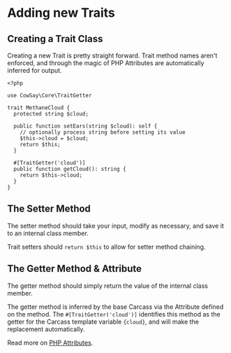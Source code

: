 # Adding new Traits

## Creating a Trait Class

Creating a new Trait is pretty straight forward. Trait method names aren't enforced, and through the magic of PHP Attributes are automatically inferred for output.

```
<?php

use CowSay\Core\TraitGetter

trait MethaneCloud {
  protected string $cloud;

  public function setEars(string $cloud): self {
    // optionally process string before setting its value
    $this->cloud = $cloud;
    return $this;
  }

  #[TraitGetter('cloud')]
  public function getCloud(): string {
    return $this->cloud;
  }
}
```

## The Setter Method

The setter method should take your input, modify as necessary, and save it to an internal class member.

Trait setters should `return $this` to allow for setter method chaining.

## The Getter Method & Attribute

The getter method should simply return the value of the internal class member.

The getter method is inferred by the base Carcass via the Attribute defined on the method. The `#[TraitGetter('cloud')]` identifies this method as the getter for the Carcass template variable `{cloud}`, and will make the replacement automatically.

Read more on [PHP Attributes](https://www.php.net/manual/en/language.attributes.overview.php).